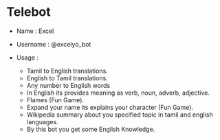 # Telebot



+ Name : Excel
+ Username : @excelyo_bot

 + Usage :  
      + Tamil to English translations.
      + English to Tamil translations.
      + Any number to English words
      + In English its provides meaning as verb, noun, adverb, adjective.
      + Flames (Fun Game).
      + Expand your name its explains your character (Fun Game).
      + Wikipedia summary about you specified topic in tamil and english languages.
      + By this bot you get some English Knowledge.
